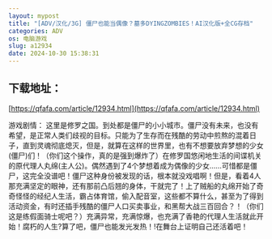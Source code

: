 ```yaml
---
layout: mypost
title: "[ADV/汉化/3G] 僵尸也能当偶像？墓多DYINGZOMBIES！AI汉化版+全CG存档"
categories: ADV
os: 电脑游戏
slug: a12934
date: 2024-10-30 15:38:31
---
```


## 下载地址：

[https://qfafa.com/article/12934.html](https://qfafa.com/article/12934.html)

游戏剧情：
这里是修罗之国。到处都是僵尸的小小城市。僵尸没有未来，也没有希望，是正常人类们歧视的目标。只能为了生存而在残酷的劳动中煎熬的混着日子，直到灵魂彻底熄灭，但是，就算在这样的世界里，也有不想要放弃梦想的少女(僵尸)们！（你们这个操作，真的是强到爆炸了）在修罗国悠闲地生活的间谍机关的原代理人丸绵(主人公)。偶然遇到了4个梦想着成为偶像的少女……可惜都是僵尸，这完全没谱吧！僵尸这种身份被发现的话，根本就没戏唱啊！但是，看着4人那充满坚定的眼神，还有那前凸后翘的身体，干就完了！上了贼船的丸绵开始了奇奇怪怪的经纪人生活，霸占体育馆，偷入配音室，这些都不算什么，甚至为了得到活动资金，有时还插手残酷的僵尸人口买卖事业，和黑帮大战三百回合？！（你们这是练假面骑士呢吧？）充满异常，充满惊爆，也充满了香艳的代理人生活就此开始！腐朽的人生?算了吧，僵尸也能发光发热！!在舞台上证明自己还活着吧！